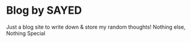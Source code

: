 # Blog by SAYED

Just a blog site to write down & store my random thoughts! Nothing else, Nothing Special
